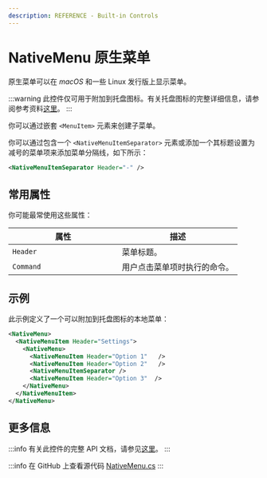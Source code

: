 ```yaml
---
description: REFERENCE - Built-in Controls
---
```


# NativeMenu 原生菜单

原生菜单可以在 _macOS_ 和一些 Linux 发行版上显示菜单。

:::warning
此控件仅可用于附加到托盘图标。有关托盘图标的完整详细信息，请参阅参考资料[这里](tray-icon.md)。
:::

你可以通过嵌套 `<MenuItem>` 元素来创建子菜单。

你可以通过包含一个 `<NativeMenuItemSeparator>` 元素或添加一个其标题设置为减号的菜单项来添加菜单分隔线，如下所示：

```xml
<NativeMenuItemSeparator Header="-" />
```

## 常用属性

你可能最常使用这些属性：

<table><thead><tr><th width="204">属性</th><th>描述</th></tr></thead><tbody><tr><td><code>Header</code></td><td>菜单标题。</td></tr><tr><td><code>Command</code></td><td>用户点击菜单项时执行的命令。</td></tr></tbody></table>

## 示例

此示例定义了一个可以附加到托盘图标的本地菜单：

```xml
<NativeMenu>
  <NativeMenuItem Header="Settings">
    <NativeMenu>
      <NativeMenuItem Header="Option 1"   />
      <NativeMenuItem Header="Option 2"   />
      <NativeMenuItemSeparator />
      <NativeMenuItem Header="Option 3"  />
    </NativeMenu>
  </NativeMenuItem>
</NativeMenu>
```

## 更多信息

:::info
有关此控件的完整 API 文档，请参见[这里](https://api-docs.avaloniaui.net/docs/T_Avalonia_Controls_NativeMenu)。
:::

:::info
在 GitHub 上查看源代码 [NativeMenu.cs](https://github.com/AvaloniaUI/Avalonia/blob/master/src/Avalonia.Controls/NativeMenu.cs)
:::